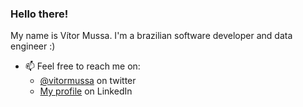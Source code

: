 ### Hello there!
My name is Vítor Mussa. I'm a brazilian software developer and data engineer :)

<!--
- 🔭 I’m currently working on:
  - [basedosdados.org](https://basedosdados.org)'s Python API and CLI tool alongside with the organization's system infrastructure in general, using a lot of `CKAN`, `pytest`, `OOP`, `git`, `Docker`, `pandas-gbq`, and more.
  - [LABHD/UFBA](https://labhd.ufba.br)'s main research project's data pipeline, using `PostgreSQL`, `Docker`, `dbt` and Python with `Pyrogram` for massive Telegram data ingestion.
  - My master's dissertation research, using topic modeling to discover sociologically interesting hidden subjects in large social media text data.

- 🌱 I’m currently learning:
  - Apache Spark / PySpark for big data processing
  - Kubernetes for running end-to-end big data pipelines (including Apache Spark, but also MinIO, Airflow, ClickHouse, Superset and more)
  - Apache Superset for general and collective data visualization platforms development
  - Elasticsearch and Kibana / Elastic Stack for text-based data analytics and visualization
-->

- 📫 Feel free to reach me on:
  - [@vitormussa](https://twitter.com/vitormussa) on twitter
  - [My profile](https://www.linkedin.com/in/vmussa/) on LinkedIn

<!--
**vmussa/vmussa** is a ✨ _special_ ✨ repository because its `README.md` (this file) appears on your GitHub profile.

Here are some ideas to get you started:

- 🔭 I’m currently working on ...
- 🌱 I’m currently learning ...
- 👯 I’m looking to collaborate on ...
- 🤔 I’m looking for help with ...
- 💬 Ask me about ...
- 📫 How to reach me: ...
- 😄 Pronouns: ...
- ⚡ Fun fact: ...
-->
